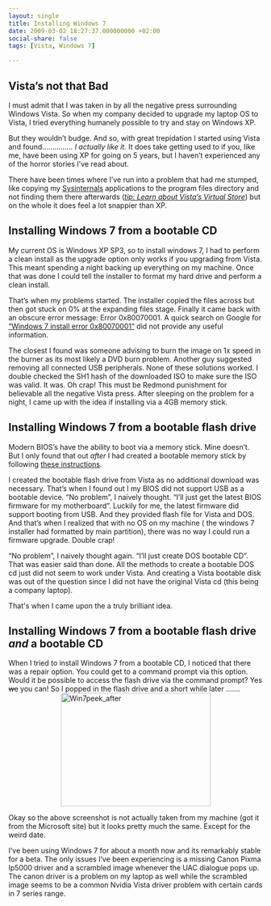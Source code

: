 ```yaml
---
layout: single
title: Installing Windows 7
date: 2009-03-02 18:27:37.000000000 +02:00
social-share: false
tags: [Vista, Windows 7]

---
```

## Vista’s not that Bad

I must admit that I was taken in by all the negative press surrounding Windows Vista. So when my company decided to upgrade my laptop OS to Vista, I tried everything humanely possible to try and stay on Windows XP. 

But they wouldn’t budge. And so, with great trepidation I started using Vista and found…………… *I actually like it.* It does take getting used to if you, like me, have been using XP for going on 5 years, but I haven’t experienced any of the horror stories I’ve read about. 

There have been times where I’ve run into a problem that had me stumped, like copying my <a href="http://technet.microsoft.com/en-us/sysinternals/0e18b180-9b7a-4c49-8120-c47c5a693683.aspx">Sysinternals</a> applications to the program files directory and not finding them there afterwards (<em><a href="http://www.itwriting.com/blog/141-peeking-into-vistas-virtual-store.html">tip: Learn about Vista’s Virtual Store</a></em>) but on the whole it does feel a lot snappier than XP.

## Installing Windows 7 from a bootable CD
My current OS is Windows XP SP3, so to install windows 7, I had to perform a clean install as the upgrade option only works if you upgrading from Vista. This meant spending a night backing up everything on my machine. Once that was done I could tell the installer to format my hard drive and perform a clean install.

That’s when my problems started. The installer copied the files across but then got stuck on 0% at the expanding files stage. Finally it came back with an obscure error message: Error 0x80070001. 
A quick search on Google for <a href="http://www.google.co.za/search?q=Windows+7+install+error+0x80070001">“Windows 7 install error 0x80070001”</a> did not provide any useful information. 

The closest I found was someone advising to burn the image on 1x speed in the burner as its most likely a DVD burn problem. Another guy suggested removing all connected USB peripherals. None of these solutions worked.
I double checked the SH1 hash of the downloaded ISO to make sure the ISO was valid. It was. Oh crap! This must be Redmond punishment for believable all the negative Vista press.
After sleeping on the problem for a night, I came up with the idea if installing via a 4GB memory stick. 

## Installing Windows 7 from a bootable flash drive
Modern BIOS’s have the ability to boot via a memory stick. Mine doesn’t. But I only found that out *after* I had created a bootable memory stick by following <a href="http://maketecheasier.com/boot-and-install-windows-7-from-usb-flash-drive/2009/01/23">these instructions</a>. 

I created the bootable flash drive from Vista as no additional download was necessary. That’s when I found out I my BIOS did not support USB as a bootable device.
“No problem”, I naively thought. “I’ll just get the latest BIOS firmware for my motherboard”. Luckily for me, the latest firmware did support booting from USB. And they provided flash file for Vista and DOS. And that’s when I realized that with no OS on my machine ( the windows 7 installer had formatted by main partition), there was no way I could run a firmware upgrade. Double crap!

“No problem”, I naively thought again. “I’ll just create DOS bootable CD”. That was easier said than done. All the methods to create a bootable DOS cd just did not seem to work under Vista. And creating a Vista bootable disk was out of the question since I did not have the original Vista cd (this being a company laptop).

That's when I came upon the a truly brilliant idea.

## Installing Windows 7 from a bootable flash drive <em>and</em> a bootable CD
When I tried to install Windows 7 from a bootable CD, I noticed that there was a repair option. You could get to a command prompt via this option. Would it be possible to access the flash drive via the command prompt? Yes <strike>we</strike> you can! So I popped in the flash drive and a short while later …….
<a href="http://asifhamza.com/wp-content/uploads/2009/03/win7peek-after.jpg"><img title="Win7peek_after" style="display:block;float:none;margin-left:auto;margin-right:auto;border-width:0;" height="224" alt="Win7peek_after" src="{{ site.baseurl }}/assets/win7peek-after-thumb.jpg" width="297" border="0" /></a> 

Okay so the above screenshot is not actually taken from my machine (got it from the Microsoft site) but it looks pretty much the same. Except for the weird date. 

I’ve been using Windows 7 for about a month now and its remarkably stable for a beta. The only issues I’ve been experiencing is a missing Canon Pixma Ip5000 driver and a scrambled image whenever the UAC dialogue pops up. The canon driver is a problem on my laptop as well while the scrambled image seems to be a common Nvidia Vista driver problem with certain cards in 7 series range.
